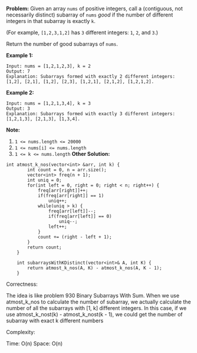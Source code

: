 **Problem:**
Given an array `nums` of positive integers, call a (contiguous, not necessarily distinct) subarray of `nums` *good* if the number of different integers in that subarray is exactly `k`.

(For example, `[1,2,3,1,2]` has `3` different integers: `1`, `2`, and `3`.)

Return the number of good subarrays of `nums`.

 

**Example 1:**

```
Input: nums = [1,2,1,2,3], k = 2
Output: 7
Explanation: Subarrays formed with exactly 2 different integers: [1,2], [2,1], [1,2], [2,3], [1,2,1], [2,1,2], [1,2,1,2].
```

**Example 2:**

```
Input: nums = [1,2,1,3,4], k = 3
Output: 3
Explanation: Subarrays formed with exactly 3 different integers: [1,2,1,3], [2,1,3], [1,3,4].
```

 

**Note:**

1. `1 <= nums.length <= 20000`
2. `1 <= nums[i] <= nums.length`
3. `1 <= k <= nums.length`
**Other Solution:**
```
int atmost_k_nos(vector<int> &arr, int k) {
        int count = 0, n = arr.size();
        vector<int> freq(n + 1);
        int uniq = 0;
        for(int left = 0, right = 0; right < n; right++) {
            freq[arr[right]]++;
            if(freq[arr[right]] == 1)
                uniq++;
            while(uniq > k) {
                freq[arr[left]]--;
                if(freq[arr[left]] == 0)
                    uniq--;
                left++;
            }
            count += (right - left + 1);
        }
        return count;
    }
    
    int subarraysWithKDistinct(vector<int>& A, int K) {
        return atmost_k_nos(A, K) - atmost_k_nos(A, K - 1);
    }
```
Correctness:

The idea is like problem 930 Binary Subarrays With Sum. When we use atmost_k_nos to calculate the number of subarray, we actually calculate the number of all the subarrays with [1, k] different integers. In this case, if we use atmost_k_nost(k) - atmost_k_nost(k - 1), we could get the number of subarray with exact k different numbers

Complexity:

Time: O(n)
Space: O(n)